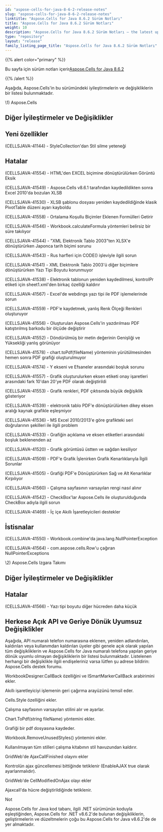 ```yaml
---
id: "aspose-cells-for-java-8-6-2-release-notes"
slug: "aspose-cells-for-java-8-6-2-release-notes"
linktitle: "Aspose.Cells for Java 8.6.2 Sürüm Notları"
title: "Aspose.Cells for Java 8.6.2 Sürüm Notları"
weight: 10
description: "Aspose.Cells for Java 8.6.2 Sürüm Notları – the latest updates and fixes."
type: "repository"
layout: "release"
family_listing_page_title: "Aspose.Cells for Java 8.6.2 Sürüm Notları"
---
```

{{% alert color="primary" %}} 

 Bu sayfa için sürüm notları içerir[Aspose.Cells for Java 8.6.2](https://releases.aspose.com/cells/java/new-releases/aspose.cells-for-java-8.6.2/)

{{% /alert %}} 

 Aşağıda, Aspose.Cells'in bu sürümündeki iyileştirmelerin ve değişikliklerin bir listesi bulunmaktadır.



\1) Aspose.Cells 


## **Diğer İyileştirmeler ve Değişiklikler**

## **Yeni özellikler**


 (CELLSJAVA-41144) - StyleCollection'dan Stil silme yeteneği


## **Hatalar**


 (CELLSJAVA-41554) - HTML'den EXCEL biçimine dönüştürülürken Görüntü Eksik

(CELLSJAVA-41549) - Aspose.Cells v8.6.1 tarafından kaydedildikten sonra Excel 2010'da bozulan XLSB

 (CELLSJAVA-41530) - XLSB şablonu dosyası yeniden kaydedildiğinde klasik PivotTable düzeni ayarı kayboldu

 (CELLSJAVA-41558) - Ortalama Koşullu Biçimler Eklenen Formülleri Getirir

 (CELLSJAVA-41546) - Workbook.calculateFormula yöntemleri belirsiz bir süre takılıyor

 (CELLSJAVA-41544) - "XML Elektronik Tablo 2003"ten XLSX'e dönüştürürken Japonca tarih biçimi sorunu

 (CELLSJAVA-41543) - Rus harfleri için CODE() işleviyle ilgili sorun

 (CELLSJAVA-41541) - XML Elektronik Tablo 2003'ü diğer biçimlere dönüştürürken Yazı Tipi Boyutu korunmuyor

 (CELLSJAVA-41538) - Elektronik tablonun yeniden kaydedilmesi, kontrolPr etiketi için sheet1.xml'den birkaç özelliği kaldırır

 (CELLSJAVA-41567) - Excel'de webdings yazı tipi ile PDF işlemelerinde sorun

 (CELLSJAVA-41559) - PDF'e kaydetmek, yanlış Renk Ölçeği Renkleri oluşturuyor

 (CELLSJAVA-41556) - Oluşturulan Aspose.Cells'in yazdırılması PDF katıştırılmış barkodu bir ölçüde değiştirir

(CELLSJAVA-41552) - Döndürülmüş bir metin değerinin Genişliği ve Yüksekliği yanlış görünüyor

 (CELLSJAVA-41578) - chart.toPdf(fileName) yönteminin yürütülmesinden hemen sonra PDF grafiği oluşturulmuyor

 (CELLSJAVA-41574) - Y ekseni ve Efsaneler arasındaki boşluk sorunu

 (CELLSJAVA-41557) - Grafik oluşturulurken eksen etiketi onay işaretleri arasındaki fark 10'dan 20'ye PDF olarak değiştirildi

 (CELLSJAVA-41553) - Grafik renkleri, PDF çıktısında büyük değişiklik gösteriyor

 (CELLSJAVA-41539) - elektronik tablo PDF'e dönüştürülürken dikey eksen aralığı kaynak grafikle eşleşmiyor

 (CELLSJAVA-41536) - MS Excel 2010/2013'e göre grafikteki seri doğrularının şekilleri ile ilgili problem

 (CELLSJAVA-41533) - Grafiğin açıklama ve eksen etiketleri arasındaki boşluk beklenenden az

 (CELLSJAVA-41520) - Grafik görüntüsü üstten ve sağdan kesiliyor

 (CELLSJAVA-41509) - PDF'e Grafik İşlenirken Grafik Kenarlıklarıyla İlgili Sorunlar

(CELLSJAVA-41505) - Grafiği PDF'e Dönüştürürken Sağ ve Alt Kenarlıklar Kırpılıyor

 (CELLSJAVA-41560) - Çalışma sayfasının varsayılan rengi nasıl alınır

 (CELLSJAVA-41542) - CheckBox'lar Aspose.Cells ile oluşturulduğunda CheckBox adıyla ilgili sorun

 (CELLSJAVA-41469) - İç içe Akıllı İşaretleyicileri destekler


## **İstisnalar**


 (CELLSJAVA-41550) - Workbook.combine'da java.lang.NullPointerException

 (CELLSJAVA-41564) - com.aspose.cells.Row'u çağıran NullPointerExceptions



 \2) Aspose.Cells Izgara Takımı


## **Diğer İyileştirmeler ve Değişiklikler**

## **Hatalar**


 (CELLSJAVA-41566) - Yazı tipi boyutu diğer hücreden daha küçük


## **Herkese Açık API ve Geriye Dönük Uyumsuz Değişiklikler**


 Aşağıda, API numaralı telefon numarasına eklenen, yeniden adlandırılan, kaldırılan veya kullanımdan kaldırılan üyeler gibi genele açık olarak yapılan tüm değişikliklerin ve Aspose.Cells for Java numaralı telefona yapılan geriye dönük uyumlu olmayan değişikliklerin bir listesi bulunmaktadır. Listelenen herhangi bir değişiklikle ilgili endişeleriniz varsa lütfen şu adrese bildirin: Aspose.Cells destek forumu.



 WorkbookDesigner.CallBack özelliğini ve ISmartMarkerCallBack arabirimini ekler.

 Akıllı işaretleyiciyi işlemenin geri çağırma arayüzünü temsil eder.



 Cells.Style özelliğini ekler.

 Çalışma sayfasının varsayılan stilini alır ve ayarlar.



 Chart.ToPdf(string fileName) yöntemini ekler.

 Grafiği bir pdf dosyasına kaydeder.



 Workbook.RemoveUnusedStyles() yöntemini ekler.

 Kullanılmayan tüm stilleri çalışma kitabının stil havuzundan kaldırır.



GridWeb'de AjaxCallFinished olayını ekler

 Kontrolün ajax güncellemesi bittiğinde tetiklenir (EnableAJAX true olarak ayarlanmalıdır).



 GridWeb'de CellModifiedOnAjax olayı ekler

 Ajaxcall'da hücre değiştirildiğinde tetiklenir.





 Not

 Aspose.Cells for Java kod tabanı, ilgili .NET sürümünün koduyla eşleştiğinden, Aspose.Cells for .NET v8.6.2'de bulunan değişikliklerin, geliştirmelerin ve düzeltmelerin çoğu bu Aspose.Cells for Java v8.6.2'de de yer almaktadır.
